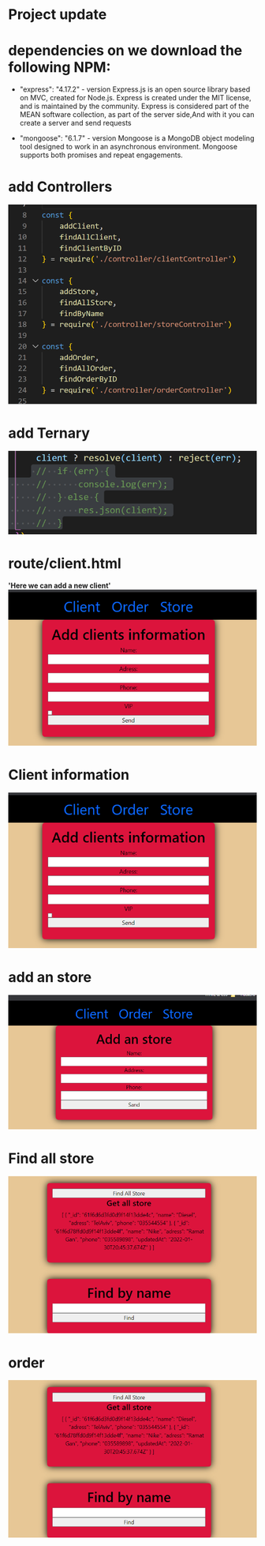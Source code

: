 # Project update

# dependencies on we download the following NPM:

- "express": "4.17.2" - version
  Express.js is an open source library based on MVC, created for Node.js. Express is created under the MIT license, and is maintained by the community.
  Express is considered part of the MEAN software collection, as part of the server side,And with it you can create a server and send requests

- "mongoose": "6.1.7" - version
  Mongoose is a MongoDB object modeling tool designed to work in an asynchronous environment. Mongoose supports both promises and repeat engagements.



# add Controllers

![Alt text](/img/addController.png "Git checkbox")

# add Ternary

![Alt text](/img/addTernary.png "Git checkbox")
# route/client.html
**'Here we can add a new client'**
![Alt text](/img/addClient.png "Git checkbox")

# Client information

![Alt text](/img/addClient.png "Git checkbox")

# add an store

![Alt text](/img/addStore.png "Git checkbox")

# Find all store

![Alt text](/img/store.png "Git checkbox")

# order

![Alt text](/img/store.png "Git checkbox")
